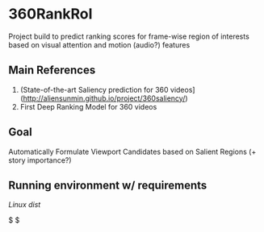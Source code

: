 # 360RankRoI
Project build to predict ranking scores for frame-wise region of interests based on visual attention and motion (audio?) features

## Main References
1. (State-of-the-art Saliency prediction for 360 videos](http://aliensunmin.github.io/project/360saliency/)
2. First Deep Ranking Model for 360 videos

## Goal
Automatically Formulate Viewport Candidates based on Salient Regions (+ story importance?)

## Running environment w/ requirements

*Linux dist*

$
$
